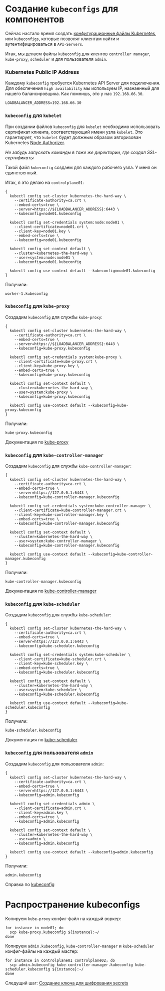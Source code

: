 # Создание `kubeconfigs` для компонентов

Сейчас настало время создать [конфигурационные файлы Kubernetes](https://kubernetes.io/docs/concepts/configuration/organize-cluster-access-kubeconfig/), или `kubeconfigs`, которые позволят клиентам найти и аутентифицироваться в `API-Servers`.

Итак, мы делаем файлы `kubeconfig` для клентов `controller manager`, `kube-proxy`, `scheduler` и для пользователя `admin`.

### Kubernetes Public IP Address

Каждому `kubeconfig` требуется Kubernetes API Server для подключения. Для обеспечения `high availability` мы используем IP, назнаенный для нашего балансировщика. Как помнишь, это у нас `192.168.66.30`.

```
LOADBALANCER_ADDRESS=192.168.66.30
```
### `kubeconfig` для `kubelet`

При создании файлов `kubeconfig` для `kubelet` необходимо использовать сертификат клиента, соответствующий имени узла `kubelet`. Это гарантирует, что `kubelet` будет должным образом авторизован Kubernetes [Node Authorizer](https://kubernetes.io/docs/admin/authorization/node/).

*Не забудь запускать команды в тоже же директории, где создал SSL-сертификаты*

Такой файл `kubeconfig` создаем для каждого рабочего узла. У меня он единственный.

Итак, я это делаю на `controlplane01`:
```
{
  kubectl config set-cluster kubernetes-the-hard-way \
    --certificate-authority=ca.crt \
    --embed-certs=true \
    --server=https://${LOADBALANCER_ADDRESS}:6443 \
    --kubeconfig=node01.kubeconfig

  kubectl config set-credentials system:node:node01 \
    --client-certificate=node01.crt \
    --client-key=node01.key \
    --embed-certs=true \
    --kubeconfig=node01.kubeconfig

  kubectl config set-context default \
    --cluster=kubernetes-the-hard-way \
    --user=system:node:node01 \
    --kubeconfig=node01.kubeconfig

  kubectl config use-context default --kubeconfig=node01.kubeconfig
}
```

Получили:

```
worker-1.kubeconfig
```



### `kubeconfig` для `kube-proxy`

Создадим `kubeconfig` для службы `kube-proxy`:

```
{
  kubectl config set-cluster kubernetes-the-hard-way \
    --certificate-authority=ca.crt \
    --embed-certs=true \
    --server=https://${LOADBALANCER_ADDRESS}:6443 \
    --kubeconfig=kube-proxy.kubeconfig

  kubectl config set-credentials system:kube-proxy \
    --client-certificate=kube-proxy.crt \
    --client-key=kube-proxy.key \
    --embed-certs=true \
    --kubeconfig=kube-proxy.kubeconfig

  kubectl config set-context default \
    --cluster=kubernetes-the-hard-way \
    --user=system:kube-proxy \
    --kubeconfig=kube-proxy.kubeconfig

  kubectl config use-context default --kubeconfig=kube-proxy.kubeconfig
}
```

Получили:

```
kube-proxy.kubeconfig
```

Документация по [kube-proxy](https://kubernetes.io/docs/reference/command-line-tools-reference/kube-proxy/)

### `kubeconfig` для `kube-controller-manager`

Создадим `kubeconfig` для службы `kube-controller-manager`:

```
{
  kubectl config set-cluster kubernetes-the-hard-way \
    --certificate-authority=ca.crt \
    --embed-certs=true \
    --server=https://127.0.0.1:6443 \
    --kubeconfig=kube-controller-manager.kubeconfig

  kubectl config set-credentials system:kube-controller-manager \
    --client-certificate=kube-controller-manager.crt \
    --client-key=kube-controller-manager.key \
    --embed-certs=true \
    --kubeconfig=kube-controller-manager.kubeconfig

  kubectl config set-context default \
    --cluster=kubernetes-the-hard-way \
    --user=system:kube-controller-manager \
    --kubeconfig=kube-controller-manager.kubeconfig

  kubectl config use-context default --kubeconfig=kube-controller-manager.kubeconfig
}
```

Получили:

```
kube-controller-manager.kubeconfig
```

Документация по [kube-controller-manager](https://kubernetes.io/docs/reference/command-line-tools-reference/kube-controller-manager/)

### `kubeconfig` для `kube-scheduler`

Создадим `kubeconfig` для службы `kube-scheduler`:

```
{
  kubectl config set-cluster kubernetes-the-hard-way \
    --certificate-authority=ca.crt \
    --embed-certs=true \
    --server=https://127.0.0.1:6443 \
    --kubeconfig=kube-scheduler.kubeconfig

  kubectl config set-credentials system:kube-scheduler \
    --client-certificate=kube-scheduler.crt \
    --client-key=kube-scheduler.key \
    --embed-certs=true \
    --kubeconfig=kube-scheduler.kubeconfig

  kubectl config set-context default \
    --cluster=kubernetes-the-hard-way \
    --user=system:kube-scheduler \
    --kubeconfig=kube-scheduler.kubeconfig

  kubectl config use-context default --kubeconfig=kube-scheduler.kubeconfig
}
```

Получили:

```
kube-scheduler.kubeconfig
```

Документация по [kube-scheduler](https://kubernetes.io/docs/reference/command-line-tools-reference/kube-scheduler/)

### `kubeconfig` для пользователя `admin`

Создадим `kubeconfig` для пользователя `admin`:

```
{
  kubectl config set-cluster kubernetes-the-hard-way \
    --certificate-authority=ca.crt \
    --embed-certs=true \
    --server=https://127.0.0.1:6443 \
    --kubeconfig=admin.kubeconfig

  kubectl config set-credentials admin \
    --client-certificate=admin.crt \
    --client-key=admin.key \
    --embed-certs=true \
    --kubeconfig=admin.kubeconfig

  kubectl config set-context default \
    --cluster=kubernetes-the-hard-way \
    --user=admin \
    --kubeconfig=admin.kubeconfig

  kubectl config use-context default --kubeconfig=admin.kubeconfig
}
```

Получили:

```
admin.kubeconfig
```

Справка по [kubeconfig](https://kubernetes.io/docs/tasks/access-application-cluster/configure-access-multiple-clusters/)

# Распространение kubeconfigs

Копируем `kube-proxy` конфиг-файл на каждый воркер:

```
for instance in node01; do
  scp kube-proxy.kubeconfig ${instance}:~/
done
```

Копируем `admin.kubeconfig`, `kube-controller-manager` и `kube-scheduler` конфиг-файлы на каждый мастер:

```
for instance in controlplane01 controlplane02; do
  scp admin.kubeconfig kube-controller-manager.kubeconfig kube-scheduler.kubeconfig ${instance}:~/
done
```

Следущий шаг: [Создание ключа для шифрования secrets](05.md)
